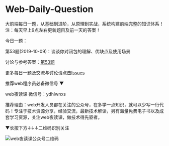# Web-Daily-Question
大前端每日一题，从基础到进阶，从原理到实战，系统构建前端完整的知识体系！
注：每天早上9点左右更新题目及前一天的答案！

今日一题：  

第53题(2019-10-09)：谈谈你对闭包的理解、优缺点及使用场景

讨论与参考答案：[第53题](https://github.com/qappleh/Web-Daily-Question/issues/55)
  
更多每日一题及交流与讨论请点击[Issues](https://github.com/qappleh/Web-Daily-Question/issues)

推荐web程序员必备微信号 
▼

web夜读课
微信号：ydhlwnxs

推荐理由：web开发人员都在关注的公众号，在多学一点知识，就可以少写一行代码！专注于技术资源分享，经验交流，最新技术解读，另有海量免费电子书以及成套学习资源，关注web夜读课，做技术得先驱者。

 ▼长按下方↓↓↓二维码识别关注
 
![web夜读课公众号二维码](https://github.com/qappleh/Web-Daily-Question/blob/master/qrcode_for_gh_64b8beeaaf09_344.jpg)

